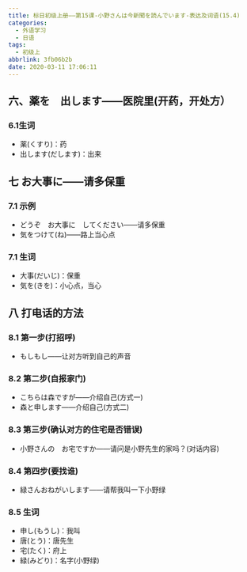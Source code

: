 ```yaml
---
title: 标日初级上册——第15课-小野さんは今新聞を読んでいます-表达及词语(15.4)
categories:
  - 外语学习
  - 日语
tags:
  - 初级上
abbrlink: 3fb06b2b
date: 2020-03-11 17:06:11
---
```

## 六、薬を　出します——医院里(开药，开处方）

### 6.1生词

* 薬(くすり)：药
* 出します(だします)：出来

<!--more-->
## 七 お大事に——请多保重

### 7.1 示例

* どうぞ　お大事に　してください——请多保重
* 気をつけて(ね)——路上当心点

### 7.1 生词

* 大事(だいじ)：保重
* 気を(きを)：小心点，当心

## 八 打电话的方法

### 8.1 第一步(打招呼)

* もしもし——让对方听到自己的声音

### 8.2 第二步(自报家门)

* こちらは森ですが——介绍自己(方式一)
* 森と申します——介绍自己(方式二)

### 8.3 第三步(确认对方的住宅是否错误)

* 小野さんの　お宅ですか——请问是小野先生的家吗？(对话内容)

### 8.4 第四步(要找谁)

* 緑さんおねがいします——请帮我叫一下小野绿

### 8.5 生词

* 申し(もうし)：我叫
* 唐(とう)：唐先生
* 宅(たく)：府上
* 緑(みどり)：名字(小野绿)